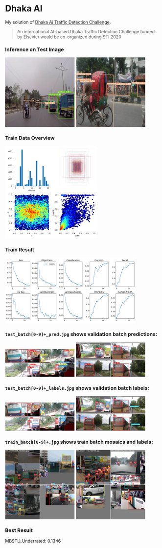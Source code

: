 # Dhaka AI

My solution of [Dhaka Ai Traffic Detection Challenge](https://dhaka-ai.com/).

> An international AI-based Dhaka Traffic Detection Challenge funded by Elsevier would be co-organized during STI 2020



### Inference on Test Image
<img src="img/inference-1.jpg" alt="Inference on test image" width="45%"/> <img src="img/inference-2.jpg" alt="Inference on test image" width="45%"/>




### Train Data Overview
<img src="YOLOv5/runs/train/exp8/labels.png" alt="Train Data Overview" width="60%"/>

### Train Result
<img src="YOLOv5/runs/train/exp8/results.png" alt="Train Result" width="85%"/>


### `test_batch[0-9]+_pred.jpg` shows validation batch predictions:
<img src="YOLOv5/runs/train/exp8/test_batch0_pred.jpg" alt="validation batch predictions" width="45%"/> <img src="YOLOv5/runs/train/exp8/test_batch1_pred.jpg" alt="validation batch predictions" width="45%"/>


### `test_batch[0-9]+_labels.jpg` shows validation batch labels:
<img src="YOLOv5/runs/train/exp8/test_batch0_labels.jpg" alt="validation batch labels" width="45%"/> <img src="YOLOv5/runs/train/exp8/test_batch1_labels.jpg" alt="validation batch labels" width="45%"/>


### `train_batch[0-9]+.jpg` shows train batch mosaics and labels:
<img src="YOLOv5/runs/train/exp8/train_batch0.jpg" alt="train batch mosaics and labels" width="45%"/> <img src="YOLOv5/runs/train/exp8/train_batch2.jpg" alt="train batch mosaics and labels" width="45%"/>



### Best Result
MBSTU_Underrated: 0.1346



